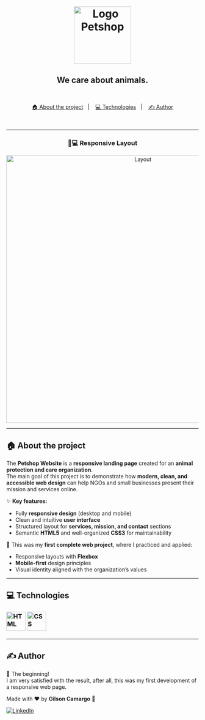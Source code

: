 <h1 align="center">
  <img src="https://github.com/gcamargocoder/03_Projeto_PETSHOP_RESPONSIVA_26-08-25/blob/main/img/We_Care_BT.png?raw=true" alt="Logo Petshop" width="150px">
</h1>

<h2 align="center">We care about animals.</h2>

<br>

<p align="center">
  <a href="#about">🏠 About the project</a>&nbsp;&nbsp;&nbsp;|&nbsp;&nbsp;&nbsp;
  <a href="#technologies">💻 Technologies</a>&nbsp;&nbsp;&nbsp;|&nbsp;&nbsp;&nbsp;
  <a href="#author">✍ Author</a>
</p>

<br>

---

<h3 align="center">📱💻 Responsive Layout</h3>

<p align="center">
  <img alt="Layout" src="https://github.com/gcamargocoder/03_Projeto_PETSHOP_RESPONSIVA_26-08-25/blob/main/img/DEV_PET_RESPONSIVO.png?raw=true" width="700px">
</p>

---

## <span id="about">🏠 About the project</span>

The **Petshop Website** is a **responsive landing page** created for an **animal protection and care organization**.  
The main goal of this project is to demonstrate how **modern, clean, and accessible web design** can help NGOs and small businesses present their mission and services online.  

✨ **Key features:**
- Fully **responsive design** (desktop and mobile)  
- Clean and intuitive **user interface**  
- Structured layout for **services, mission, and contact** sections  
- Semantic **HTML5** and well-organized **CSS3** for maintainability  

🚀 This was my **first complete web project**, where I practiced and applied:
- Responsive layouts with **Flexbox**  
- **Mobile-first** design principles  
- Visual identity aligned with the organization’s values  

---

## <span id="technologies">💻 Technologies</span>

<h3>
<img src="https://github.com/gcamargocoder/03_Projeto_PETSHOP_RESPONSIVA_26-08-25/blob/main/img/html.png?raw=true" alt="HTML" width="50px">
<img src="https://github.com/gcamargocoder/03_Projeto_PETSHOP_RESPONSIVA_26-08-25/blob/main/img/css-3.png?raw=true" alt="CSS" width="50px">
</h3>

---

## <span id="author">✍ Author</span>

🚀 The beginning!  
I am very satisfied with the result, after all, this was my first development of a responsive web page.  

Made with ♥ by **Gilson Camargo** 👋  

[![LinkedIn](https://img.shields.io/badge/LinkedIn-blue?logo=linkedin&logoColor=white)](https://www.linkedin.com/in/gilcamargo/)

